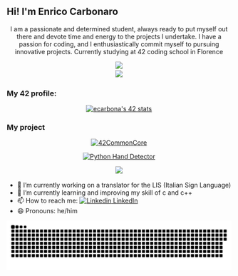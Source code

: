 ## Hi! I'm Enrico Carbonaro
<p align="center">I am a passionate and determined student, always ready to put myself out there and devote time and energy to the projects I undertake. I have a passion for coding, and I enthusiastically commit myself to pursuing innovative projects. Currently studying at 42 coding school in Florence</p>

<div align="center">
  <a href="https://github.com/SimplyPowfu?tab=repositories">
    <img src="https://github-readme-stats.vercel.app/api/top-langs/?username=SimplyPowfu&hide=swift,roff,perl&layout=compact&theme=github_dark&bg_color=0A0F1F&title_color=4CAF50&icon_color=4CAF50" height="180" />
  </a>
</div>

<div align="center">
  <a href="https://github.com/SimplyPowfu">
    <img src="https://github-readme-stats.vercel.app/api?username=SimplyPowfu&show_icons=true&theme=github_dark&hide_title=true&bg_color=0A0F1F&icon_color=4CAF50&title_color=4CAF50" height="150" />
  </a>
</div>

### My 42 profile:
<div align="center">
<a href="https://github.com/oakoudad/badge42">
  <img src="https://badge.mediaplus.ma/greenbinary/ecarbona?1337Badge=off&UM6P=off" alt="ecarbona's 42 stats" />
</a>
</div>

### My project
<div align="center">
  
[![42CommonCore](https://github-readme-stats.vercel.app/api/pin/?username=SimplyPowfu&repo=42CommonCore&theme=dark&bg_color=0A0F1F&border_color=FFFFFF&title_color=4CAF50&text_color=FFFFFF&size_weight=0.3&count_weight=0.7&cache_bust=1)](https://github.com/SimplyPowfu/42CommonCore)

[![Python Hand Detector](https://github-readme-stats.vercel.app/api/pin/?username=SimplyPowfu&repo=PythonProject-HandDetector-PIS&theme=dark&bg_color=0A0F1F&border_color=FFFFFF&title_color=4CAF50&text_color=FFFFFF&size_weight=0.3&count_weight=0.7&cache_bust=1)](https://github.com/SimplyPowfu/PythonProject-HandDetector-PIS)

</div>

<p align="center">
  <img src="https://skillicons.dev/icons?i=linux,docker,c,cpp,cs,unity,vscode,python,git,html,css,react,nodejs,vercel,firebase" />
</p>

- 🔭 I’m currently working on a translator for the LIS (Italian Sign Language)
- 🌱 I’m currently learning and improving my skill of c and c++
- 📫 How to reach me: [![Linkedin](https://i.sstatic.net/gVE0j.png) LinkedIn](https://www.linkedin.com/in/enrico-carbonaro-875239338)
- 😄 Pronouns: he/him

<img src="https://github.com/SimplyPowfu/SimplyPowfu/blob/output/github-snake-dark.svg" alt="github-snake" />
